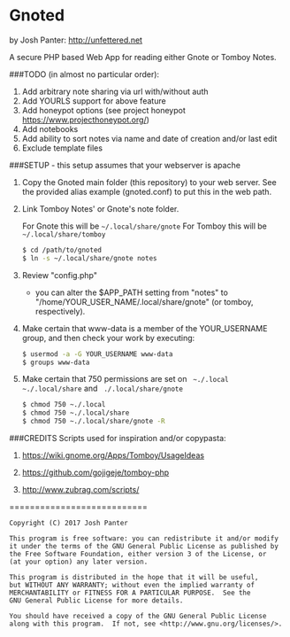 Gnoted
======
by Josh Panter: http://unfettered.net

A secure PHP based Web App for reading either Gnote or Tomboy Notes.

###TODO (in almost no particular order): 

1. Add arbitrary note sharing via url with/without auth
2. Add YOURLS support for above feature
3. Add honeypot options (see project honeypot https://www.projecthoneypot.org/)
4. Add notebooks
5. Add ability to sort notes via name and date of creation and/or last edit
6. Exclude template files

###SETUP - this setup assumes that your webserver is apache

1. Copy the Gnoted main folder (this repository) to your web server. See the provided alias example (gnoted.conf) to put this in the web path.

2. Link Tomboy Notes' or Gnote's note folder.

	For Gnote this will be ` ~/.local/share/gnote `
	For Tomboy this will be ` ~/.local/share/tomboy `

	```bash
	$ cd /path/to/gnoted
	$ ln -s ~/.local/share/gnote notes
	```

3. Review "config.php" 
	- you can alter the $APP_PATH setting from "notes" to "/home/YOUR_USER_NAME/.local/share/gnote" (or tomboy, respectively).

4. Make certain that www-data is a member of the YOUR_USERNAME group, and then check your work by executing:
	
	```bash
	$ usermod -a -G YOUR_USERNAME www-data
	$ groups www-data
	```

4. Make certain that 750 permissions are set on  ` ~./.local`  ` ~./.local/share` and ` ./.local/share/gnote`
 
	```bash
	$ chmod 750 ~./.local
	$ chmod 750 ~./.local/share
	$ chmod 750 ~./.local/share/gnote -R
	```

###CREDITS
Scripts used for inspiration and/or copypasta:

1. https://wiki.gnome.org/Apps/Tomboy/UsageIdeas

2. https://github.com/gojigeje/tomboy-php

3. http://www.zubrag.com/scripts/

===========================

    Copyright (C) 2017 Josh Panter

    This program is free software: you can redistribute it and/or modify
    it under the terms of the GNU General Public License as published by
    the Free Software Foundation, either version 3 of the License, or
    (at your option) any later version.

    This program is distributed in the hope that it will be useful,
    but WITHOUT ANY WARRANTY; without even the implied warranty of
    MERCHANTABILITY or FITNESS FOR A PARTICULAR PURPOSE.  See the
    GNU General Public License for more details.

    You should have received a copy of the GNU General Public License
    along with this program.  If not, see <http://www.gnu.org/licenses/>.
